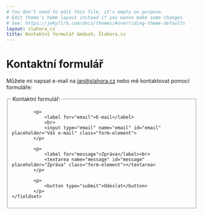 ```yaml
---
# You don't need to edit this file, it's empty on purpose.
# Edit theme's home layout instead if you wanna make some changes
# See: https://jekyllrb.com/docs/themes/#overriding-theme-defaults
layout: slahora_cz
title: Kontaktní formulář &mdash; Šlahora.cz
---
```

Kontaktní formulář
==================

					
Můžete mi napsat e-mail na [jan@slahora.cz](mailto:jan@slahora.cz) nebo mě kontaktovat pomocí formuláře:

<form method="POST" action="http://formspree.io/jan@slahora.cz">
	<fieldset> 
		<legend>Kontaktní formulář:</legend>
					
			<p>
				<label for="email">E-mail</label>
				<br>
				<input type="email" name="email" id="email" placeholder="Váš e-mail" class="form-element">
			</p>

			<p>
				<label for="message">Zpráva</label><br>
				<textarea name="message" id="message" placeholder="Zpráva" class="form-element"></textarea>
			</p>
	
			<p>
				<button type="submit">Odeslat</button>
			</p>
	</fieldset>
</form>
